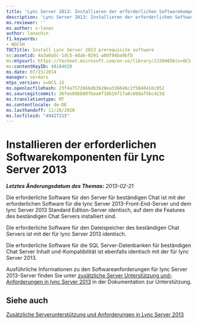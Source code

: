 ```yaml
---
title: 'Lync Server 2013: Installieren der erforderlichen Softwarekomponenten für Lync Server 2013'
description: 'Lync Server 2013: Installieren der erforderlichen Software für lync Server 2013'
ms.reviewer: ''
ms.author: v-lanac
author: lanachin
f1.keywords:
- NOCSH
TOCTitle: Install Lync Server 2013 prerequisite software
ms:assetid: 4a3a6a5c-1dc5-4dab-9201-a0df04ba9bfb
ms:mtpsurl: https://technet.microsoft.com/en-us/library/JJ204856(v=OCS.15)
ms:contentKeyID: 48184028
ms.date: 07/23/2014
manager: serdars
mtps_version: v=OCS.15
ms.openlocfilehash: 23f4a7572666db3b20ea336646c2f5840416c052
ms.sourcegitcommit: 36fee89bb887bea4f18b19f17a8c69daf5bc423d
ms.translationtype: MT
ms.contentlocale: de-DE
ms.lasthandoff: 11/26/2020
ms.locfileid: "49427215"
---
```

# <a name="install-lync-server-2013-prerequisite-software"></a>Installieren der erforderlichen Softwarekomponenten für Lync Server 2013

<div data-xmlns="http://www.w3.org/1999/xhtml">

<div class="topic" data-xmlns="http://www.w3.org/1999/xhtml" data-msxsl="urn:schemas-microsoft-com:xslt" data-cs="https://msdn.microsoft.com/">

<div data-asp="https://msdn2.microsoft.com/asp">



</div>

<div id="mainSection">

<div id="mainBody">

<span> </span>

_**Letztes Änderungsdatum des Themas:** 2013-02-21_

Die erforderliche Software für den Server für beständigen Chat ist mit der erforderlichen Software für die lync Server 2013-Front-End-Server und dem lync Server 2013 Standard Edition-Server identisch, auf dem die Features des beständigen Chat Servers installiert sind.

Die erforderliche Software für den Dateispeicher des beständigen Chat Servers ist mit der für lync Server 2013 identisch.

Die erforderliche Software für die SQL Server-Datenbanken für beständigen Chat Server Inhalt und-Kompatibilität ist ebenfalls identisch mit der für lync Server 2013.

Ausführliche Informationen zu den Softwareanforderungen für lync Server 2013-Server finden Sie unter [zusätzliche Server Unterstützung und-Anforderungen in lync Server 2013](lync-server-2013-additional-server-support-and-requirements.md) in der Dokumentation zur Unterstützung.

<div>

## <a name="see-also"></a>Siehe auch


[Zusätzliche Serverunterstützung und Anforderungen in Lync Server 2013](lync-server-2013-additional-server-support-and-requirements.md)  
  

</div>

</div>

<span> </span>

</div>

</div>

</div>

